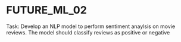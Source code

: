 # FUTURE_ML_02

Task: Develop an NLP model to perform sentiment anaylsis on movie reviews. The model should classify reviews as positive or negative
